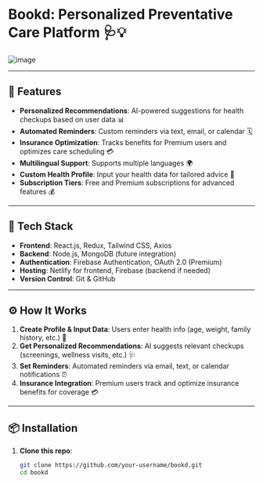    # Bookd: Personalized Preventative Care Platform 🩺💡

![image](https://github.com/user-attachments/assets/7bebafa8-0aa8-4b0b-8624-3b6dda550dd4) 

---

## 🚀 Features

- **Personalized Recommendations**: AI-powered suggestions for health checkups based on user data 📊
- **Automated Reminders**: Custom reminders via text, email, or calendar 🗓️
- **Insurance Optimization**: Tracks benefits for Premium users and optimizes care scheduling 💳
- **Multilingual Support**: Supports multiple languages 🌍
- **Custom Health Profile**: Input your health data for tailored advice 💪
- **Subscription Tiers**: Free and Premium subscriptions for advanced features 💰

---

## 🔧 Tech Stack

- **Frontend**: React.js, Redux, Tailwind CSS, Axios
- **Backend**: Node.js, MongoDB (future integration)
- **Authentication**: Firebase Authentication, OAuth 2.0 (Premium)
- **Hosting**: Netlify for frontend, Firebase (backend if needed)
- **Version Control**: Git & GitHub

---

## ⚙️ How It Works

1. **Create Profile & Input Data**: Users enter health info (age, weight, family history, etc.) 📝
2. **Get Personalized Recommendations**: AI suggests relevant checkups (screenings, wellness visits, etc.) 🩺
3. **Set Reminders**: Automated reminders via email, text, or calendar notifications ⏰
4. **Insurance Integration**: Premium users track and optimize insurance benefits for coverage 💳

---

## 📦 Installation

1. **Clone this repo**:

   ```bash
   git clone https://github.com/your-username/bookd.git
   cd bookd
